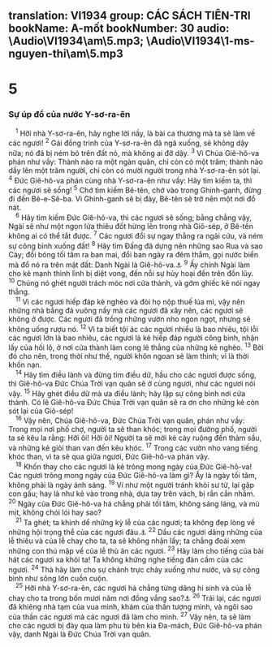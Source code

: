 translation: VI1934
group: CÁC SÁCH TIÊN-TRI
bookName: A-mốt 
bookNumber: 30
audio: \Audio\VI1934\am\5.mp3; \Audio\VI1934\1-ms-nguyen-thi\am\5.mp3
-------

<div class="title"><h1>5</h1><h3>Sự úp đổ của nước Y-sơ-ra-ên</h3></div>
<span class="verse am_5_1"> <sup>1</sup> Hỡi nhà Y-sơ-ra-ên, hãy nghe lời nầy, là bài ca thương mà ta sẽ làm về các ngươi! </span>
<span class="verse am_5_2"><sup>2</sup> Gái đồng trinh của Y-sơ-ra-ên đã ngã xuống, sẽ không dậy nữa; nó đã bị ném bỏ trên đất nó, mà không ai đỡ dậy. </span>
<span class="verse am_5_3"><sup>3</sup> Vì Chúa Giê-hô-va phán như vầy: Thành nào ra một ngàn quân, chỉ còn có một trăm; thành nào dấy lên một trăm người, chỉ còn có mười người trong nhà Y-sơ-ra-ên sót lại. </span>
<span class="verse am_5_4"><sup>4</sup> Đức Giê-hô-va phán cùng nhà Y-sơ-ra-ên như vầy: Hãy tìm kiếm ta, thì các ngươi sẽ sống! </span>
<span class="verse am_5_5"><sup>5</sup> Chớ tìm kiếm Bê-tên, chớ vào trong Ghinh-ganh, đừng đi đến Bê-e-Sê-ba. Vì Ghinh-ganh sẽ bị đày, Bê-tên sẽ trở nên một nơi đổ nát. <br/></span>
<span class="verse am_5_6"> <sup>6</sup> Hãy tìm kiếm Đức Giê-hô-va, thì các ngươi sẽ sống; bằng chẳng vậy, Ngài sẽ như một ngọn lửa thiêu đốt hừng lên trong nhà Giô-sép, ở Bê-tên không ai có thể tắt được. </span>
<span class="verse am_5_7"><sup>7</sup> Các ngươi đổi sự ngay thẳng ra ngải cứu, và ném sự công bình xuống đất! </span>
<span class="verse am_5_8"><sup>8</sup> Hãy tìm Đấng đã dựng nên những sao Rua và sao Cày; đổi bóng tối tăm ra ban mai, đổi ban ngày ra đêm thẳm, gọi nước biển mà đổ nó ra trên mặt đất: Danh Ngài là Giê-hô-va.<a data-toggle="tooltip" data-placement="bottom" title="Giop 9:9; 38:31">⚓</a></span>
<span class="verse am_5_9"><sup>9</sup> Ấy chính Ngài làm cho kẻ mạnh thình lình bị diệt vong, đến nỗi sự hủy hoại đến trên đồn lũy. </span>
<span class="verse am_5_10"><sup>10</sup> Chúng nó ghét người trách móc nơi cửa thành, và gớm ghiếc kẻ nói ngay thẳng. <br/></span>
<span class="verse am_5_11"> <sup>11</sup> Vì các ngươi hiếp đáp kẻ nghèo và đòi họ nộp thuế lúa mì, vậy nên những nhà bằng đá vuông nầy mà các ngươi đã xây nên, các ngươi sẽ không ở được. Các ngươi đã trồng những vườn nho ngon ngọt, nhưng sẽ không uống rượu nó. </span>
<span class="verse am_5_12"><sup>12</sup> Vì ta biết tội ác các ngươi nhiều là bao nhiêu, tội lỗi các ngươi lớn là bao nhiêu, các ngươi là kẻ hiếp đáp người công bình, nhận lấy của hối lộ, ở nơi cửa thành làm cong lẽ thẳng của những kẻ nghèo. </span>
<span class="verse am_5_13"><sup>13</sup> Bởi đó cho nên, trong thời như thế, người khôn ngoan sẽ làm thinh; vì là thời khốn nạn. <br/></span>
<span class="verse am_5_14"> <sup>14</sup> Hãy tìm điều lành và đừng tìm điều dữ, hầu cho các ngươi được sống, thì Giê-hô-va Đức Chúa Trời vạn quân sẽ ở cùng ngươi, như các ngươi nói vậy. </span>
<span class="verse am_5_15"><sup>15</sup> Hãy ghét điều dữ mà ưa điều lành; hãy lập sự công bình nơi cửa thành. Có lẽ Giê-hô-va Đức Chúa Trời vạn quân sẽ ra ơn cho những kẻ còn sót lại của Giô-sép! <br/></span>
<span class="verse am_5_16"> <sup>16</sup> Vậy nên, Chúa Giê-hô-va, Đức Chúa Trời vạn quân, phán như vầy: Trong mọi nơi phố chợ, người ta sẽ than khóc; trong mọi đường phố, người ta sẽ kêu la rằng: Hỡi ôi! Hỡi ôi! Người ta sẽ mời kẻ cày ruộng đến thảm sầu, và những kẻ giỏi than van đến kêu khóc. </span>
<span class="verse am_5_17"><sup>17</sup> Trong các vườn nho vang tiếng khóc than, vì ta sẽ qua giữa ngươi, Đức Giê-hô-va phán vậy. <br/></span>
<span class="verse am_5_18"> <sup>18</sup> Khốn thay cho các ngươi là kẻ trông mong ngày của Đức Giê-hô-va! Các ngươi trông mong ngày của Đức Giê-hô-va làm gì? Ấy là ngày tối tăm, không phải là ngày ánh sáng. </span>
<span class="verse am_5_19"><sup>19</sup> Ví như một người tránh khỏi sư tử, lại gặp con gấu; hay là như kẻ vào trong nhà, dựa tay trên vách, bị rắn cắn nhằm. </span>
<span class="verse am_5_20"><sup>20</sup> Ngày của Đức Giê-hô-va há chẳng phải tối tăm, không sáng láng, và mù mịt, không chói lói hay sao? <br/></span>
<span class="verse am_5_21"> <sup>21</sup> Ta ghét; ta khinh dể những kỳ lễ của các ngươi; ta không đẹp lòng về những hội trọng thể của các ngươi đâu.<a data-toggle="tooltip" data-placement="bottom" title="Es 1:11-14">⚓</a></span>
<span class="verse am_5_22"><sup>22</sup> Dầu các ngươi dâng những của lễ thiêu và của lễ chay cho ta, ta sẽ không nhận lấy; ta chẳng đoái xem những con thú mập về của lễ thù ân các ngươi. </span>
<span class="verse am_5_23"><sup>23</sup> Hãy làm cho tiếng của bài hát các ngươi xa khỏi ta! Ta không khứng nghe tiếng đàn cầm của các ngươi. </span>
<span class="verse am_5_24"><sup>24</sup> Thà hãy làm cho sự chánh trực chảy xuống như nước, và sự công bình như sông lớn cuồn cuộn. <br/></span>
<span class="verse am_5_25"> <sup>25</sup> Hỡi nhà Y-sơ-ra-ên, các ngươi há chẳng từng dâng hi sinh và của lễ chay cho ta trong bốn mươi năm nơi đồng vắng sao?<a data-toggle="tooltip" data-placement="bottom" title="Cong 7:42-43">⚓</a></span>
<span class="verse am_5_26"><sup>26</sup> Trái lại, các ngươi đã khiêng nhà tạm của vua mình, khám của thần tượng mình, và ngôi sao của thần các ngươi mà các ngươi đã làm cho mình. </span>
<span class="verse am_5_27"><sup>27</sup> Vậy nên, ta sẽ làm cho các ngươi bị đày qua làm phu tù bên kia Đa-mách, Đức Giê-hô-va phán vậy, danh Ngài là Đức Chúa Trời vạn quân. <br/></span>
